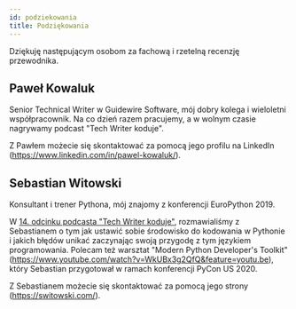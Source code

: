 ```yaml
---
id: podziekowania
title: Podziękowania
---
```


Dziękuję następującym osobom za fachową i rzetelną recenzję przewodnika.

## Paweł Kowaluk

Senior Technical Writer w Guidewire Software, mój dobry kolega i wieloletni współpracownik. Na co dzień razem pracujemy, a w wolnym czasie nagrywamy podcast "Tech Writer koduje".

Z Pawłem możecie się skontaktować za pomocą jego profilu na LinkedIn (https://www.linkedin.com/in/pawel-kowaluk/).

## Sebastian Witowski

Konsultant i trener Pythona, mój znajomy z konferencji EuroPython 2019. 

W [14. odcinku podcasta "Tech Writer koduje"](../../blog/2020-03-24-tech-writer-zaczyna-kodowac-w-pythonie), rozmawialiśmy z Sebastianem o tym jak ustawić sobie środowisko do kodowania w Pythonie i jakich błędów unikać zaczynając swoją przygodę z tym językiem programowania. Polecam też warsztat "Modern Python Developer's Toolkit"(https://www.youtube.com/watch?v=WkUBx3g2QfQ&feature=youtu.be), który Sebastian przygotował w ramach konferencji PyCon US 2020.

Z Sebastianem możecie się skontaktować za pomocą jego strony (https://switowski.com/).